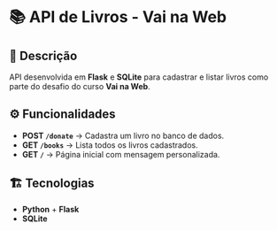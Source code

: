 # 📚 API de Livros - Vai na Web

## 📝 Descrição

API desenvolvida em **Flask** e **SQLite** para cadastrar e listar livros como parte do desafio do curso **Vai na Web**.

## ⚙️ Funcionalidades

- **POST `/donate`** → Cadastra um livro no banco de dados.
- **GET `/books`** → Lista todos os livros cadastrados.
- **GET `/`** → Página inicial com mensagem personalizada.

## 🏗️ Tecnologias

- **Python** + **Flask**
- **SQLite**
